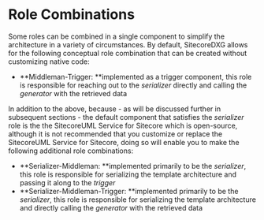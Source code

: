 # Role Combinations

Some roles can be combined in a single component to simplify the architecture in a variety of circumstances. By default, SitecoreDXG allows for the following conceptual role combination that can be created without customizing native code:

* **Middleman-Trigger: **implemented as a trigger component, this role is responsible for reaching out to the _serializer_ directly and calling the _generator_ with the retrieved data

In addition to the above, because - as will be discussed further in subsequent sections - the default component that satisfies the _serializer_ role is the the SitecoreUML Service for Sitecore which is open-source, although it is not recommended that you customize or replace the SitecoreUML Service for Sitecore, doing so will enable you to make the following additional role combinations:

* **Serializer-Middleman: **implemented primarily to be the _serializer_, this role is responsible for serializing the template architecture and passing it along to the _trigger_
* **Serializer-Middleman-Trigger: **implemented primarily to be the _serializer_, this role is responsible for serializing the template architecture and directly calling the _generator_ with the retrieved data



